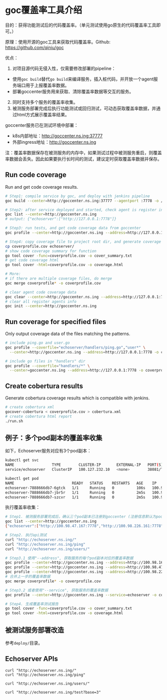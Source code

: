 # goc覆盖率工具介绍

目的：获得功能测试后的代码覆盖率。（单元测试使用go原生的代码覆盖率工具即可。）

原理：使用开源的goc工具来获取代码覆盖率。Github: <https://github.com/qiniu/goc>

优点：

1. 对项目源代码无侵入性，仅需要修改部署的pipeline：
  - 使用`goc build`替代`go build`来编译服务，插入桩代码，并开放一个agent服务端口用于上报覆盖率数据。
  - 部署goccenter服务用来获取、清除覆盖率数据等交互的服务。
2. 同时支持多个服务的覆盖率收集。
3. 被测服务部署完成后执行功能测试或回归测试，可动态获取覆盖率数据，并通过html方式展示覆盖率结果。

goccenter服务已在测试环境中部署：

- k8s内部地址：<http://goccenter.ns.ing:37777>
- 外部ingress地址：<http://goccenter.ns.ing>

注：覆盖率数据保存在被测服务的内存中，如果测试过程中被测服务重启，则覆盖率数据会丢失。因此如果要执行长时间的测试，建议定时获取覆盖率数据并保存。

## Run code coverage

Run and get code coverage results.

```sh
# Step1: compile service by goc, and deploy with jenkins pipeline
goc build --center=http://goccenter.ns.ing:37777 --agentport :7778 -o /app/echoserver

# Step2: after service deployed and started, check agent is register in goccenter
goc list --center=http://goccenter.ns.ing
# output: {"echoserver":["http://127.0.0.1:7778"]}

# Step3: run tests, and get code coverage data from goccenter
goc profile --center=http://goccenter.ns.ing --address=http://127.0.0.1:7778 -o coverprofile.cov

# Step4: copy coverage file to project root dir, and generate coverage report
cp coverprofile.cov echoserver/
# show code coverage summary for function
go tool cover -func=coverprofile.cov -o cover_summary.txt
# get code coverage html
go tool cover -html=coverprofile.cov -o coverage.html

# More:
# if there are multiple coverage files, do merge
goc merge coverprofile* -o coverprofile.cov

# clear agent code coverage data
goc clear --center=http://goccenter.ns.ing --address=http://127.0.0.1:7778
# clear all register agents info
goc init --center=http://goccenter.ns.ing
```

## Run coverage for specified files

Only output coverage data of the files matching the patterns.

```sh
# include ping.go and user.go
goc profile --coverfile="echoserver/handlers/ping.go","user*" \
  --center=http://goccenter.ns.ing --address=http://127.0.0.1:7778 -o coverprofile.cov

# include go files in "handlers" dir
goc profile --coverfile="handlers/*" \
  --center=goccenter.ns.ing --address=http://127.0.0.1:7778 -o coverprofile.cov
```

## Create cobertura results

Generate cobertura coverage results which is compatible with jenkins.

```sh
# create cobertura xml
gocover-cobertura < coverprofile.cov > cobertura.xml
# create cobertura html report
./run.sh
```

## 例子：多个pod副本的覆盖率收集

如下，Echoserver服务对应有3个pod副本：

```sh
kubectl get svc
NAME                 TYPE        CLUSTER-IP       EXTERNAL-IP   PORT(S)     AGE
service/echoserver   ClusterIP   100.127.232.10   <none>        38081/TCP   2m27s

kubectl get pod
NAME                          READY   STATUS    RESTARTS   AGE    IP               NODE     NOMINATED NODE   READINESS GATES
echoserver-7888666db7-6gtck   1/1     Running   0          106s   100.98.163.50    node14   <none>           <none>
echoserver-7888666db7-jbr5r   1/1     Running   0          2m5s   100.98.47.167    node23   <none>           <none>
echoserver-7888666db7-szcvr   1/1     Running   0          2m5s   100.98.226.161   node22   <none>           <none>
```

执行覆盖率收集：

```sh
# Step1. 被测服务部署完成后，确认三个pod副本已注册到goccenter (注册信息默认为pod ip+port)
goc list --center=http://goccenter.ns.ing
{"echoserver":["http://100.98.47.167:7778","http://100.98.226.161:7778","http://100.98.163.50:7778"]}

# Step2. 执行api测试
curl "http://echoserver.ns.ing/"
curl "http://echoserver.ns.ing/ping"
curl "http://echoserver.ns.ing/users/"

# Step3.1 使用"--address", 获取服务的每个pod副本对应的覆盖率数据
goc profile --center=http://goccenter.ns.ing --address=http://100.98.163.50:7778 -o coverprofile1.cov
goc profile --center=http://goccenter.ns.ing --address=http://100.98.47.167:7778 -o coverprofile2.cov
goc profile --center=http://goccenter.ns.ing --address=http://100.98.226.161:7778 -o coverprofile3.cov
# 合并上一步的覆盖率数据
goc merge coverprofile* -o coverprofile.cov

# Step3.2 或者使用"--service", 获取服务的覆盖率数据
goc profile --center=http://goccenter.ns.ing --service=echoserver -o coverprofile.cov

# Step4. 生成覆盖率测试报告
go tool cover -func=coverprofile.cov -o cover_summary.txt
go tool cover -html=coverprofile.cov -o coverage.html
```

## 被测试服务部署改造

参考`deploy/`目录。

## Echoserver APIs

```text
curl "http://echoserver.ns.ing/"
curl "http://echoserver.ns.ing/ping"

curl "http://echoserver.ns.ing/users/"

curl "http://echoserver.ns.ing/test?base=3"
```

